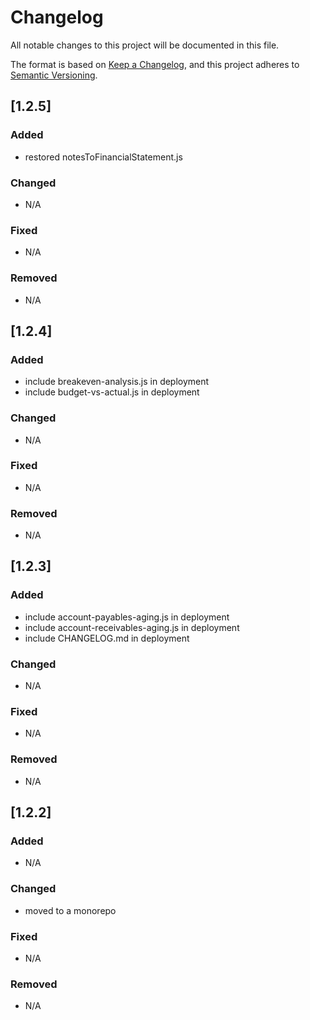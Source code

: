 # Changelog

All notable changes to this project will be documented in this file.

The format is based on [Keep a Changelog](https://keepachangelog.com/en/1.0.0/), and this project adheres to [Semantic Versioning](https://semver.org/spec/v2.0.0.html).

## [1.2.5]

### Added
- restored notesToFinancialStatement.js

### Changed
- N/A

### Fixed
- N/A

### Removed
- N/A

## [1.2.4]

### Added
- include breakeven-analysis.js in deployment
- include budget-vs-actual.js in deployment

### Changed
- N/A

### Fixed
- N/A

### Removed
- N/A

## [1.2.3]

### Added
- include account-payables-aging.js in deployment
- include account-receivables-aging.js in deployment
- include CHANGELOG.md in deployment

### Changed
- N/A

### Fixed
- N/A

### Removed
- N/A

## [1.2.2]

### Added
- N/A

### Changed
- moved to a monorepo

### Fixed
- N/A

### Removed
- N/A